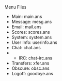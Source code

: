 Menu Files

* Main: main.ans
* Message: mesg.ans
 * Email: mail.ans
* Scores: scores.ans
* System: system.ans
 * User Info: userinfo.ans
* Chat: chat.ans
* * IRC: chat-irc.ans
* Transfers: xfer.ans
* Obscure: obsc.ans
* Logoff: goodbye.ans
